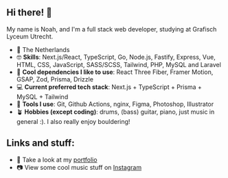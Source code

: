 ## Hi there! 👋

My name is Noah, and I'm a full stack web developer, studying at Grafisch Lyceum Utrecht.
- 📍 The Netherlands
- 🤓 **Skills**: Next.js/React, TypeScript, Go, Node.js, Fastify, Express, Vue, HTML, CSS, JavaScript, SASS/SCSS, Tailwind, PHP, MySQL and Laravel
- 🔨 **Cool dependencies I like to use**: React Three Fiber, Framer Motion, GSAP, Zod, Prisma, Drizzle
- 💻 **Current preferred tech stack**: Next.js + TypeScript + Prisma + MySQL + Tailwind
- 🔧 **Tools I use**: Git, Github Actions, nginx, Figma, Photoshop, Illustrator
- 🪴 **Hobbies (except coding)**: drums, (bass) guitar, piano, just music in general :). I also really enjoy bouldering!

## Links and stuff:

- 🚀 Take a look at my [portfolio](https://noeycodes.com/en)
- 📷 View some cool music stuff on [Instagram](https://www.instagram.com/noeyguitar/)

<!---
NoahMelle/NoahMelle is a ✨ special ✨ repository because its `README.md` (this file) appears on your GitHub profile.
You can click the Preview link to take a look at your changes.
--->
